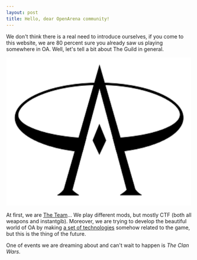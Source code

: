 ```yaml
---
layout: post
title: Hello, dear OpenArena community!
---
```


We don't think there is a real need to introduce ourselves, if you come to
this website, we are 80 percent sure you already saw us playing somewhere in
OA. Well, let's tell a bit about The Guild in general.

<img src="/Openarena-logo.svg.png" width="500px" height="400px"/>

<!-- more -->
<a name="cut" id="cut"></a>

At first, we are [The Team](/about)...
We play different mods, but mostly CTF (both all weapons and instantgib).
Moreover, we are trying to develop the beautiful world of OA by making
[a set of technologies](https://github.com/OAGuild) somehow related to
the game, but this is the thing of the future.

One of events we are dreaming about and can't wait to happen is
*The Clan Wars*.
